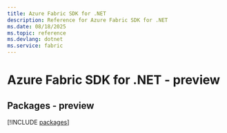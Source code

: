 ```yaml
---
title: Azure Fabric SDK for .NET
description: Reference for Azure Fabric SDK for .NET
ms.date: 08/18/2025
ms.topic: reference
ms.devlang: dotnet
ms.service: fabric
---
```

# Azure Fabric SDK for .NET - preview
## Packages - preview
[!INCLUDE [packages](fabric-index.md)]